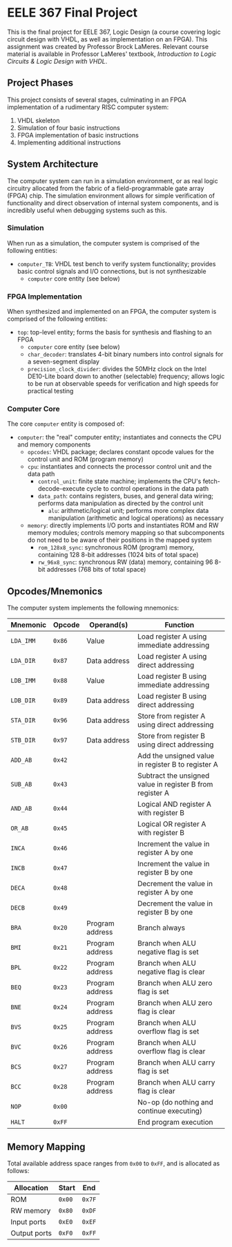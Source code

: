 # EELE 367 Final Project

This is the final project for EELE 367, Logic Design (a course covering logic
circuit design with VHDL, as well as implementation on an FPGA). This assignment
was created by Professor Brock LaMeres. Relevant course material is available in
Professor LaMeres' textbook, *Introduction to Logic Circuits & Logic Design with
VHDL*.

## Project Phases

This project consists of several stages, culminating in an FPGA implementation
of a rudimentary RISC computer system:

1. VHDL skeleton
2. Simulation of four basic instructions
3. FPGA implementation of basic instructions
4. Implementing additional instructions

## System Architecture

The computer system can run in a simulation environment, or as real logic
circuitry allocated from the fabric of a field-programmable gate array (FPGA)
chip. The simulation environment allows for simple verification of functionality
and direct observation of internal system components, and is incredibly useful
when debugging systems such as this.

### Simulation

When run as a simulation, the computer system is comprised of the following entities:

- `computer_TB`: VHDL test bench to verify system functionality; provides basic
  control signals and I/O connections, but is not synthesizable
  - `computer` core entity (see below)

### FPGA Implementation

When synthesized and implemented on an FPGA, the computer system is comprised of the following entities:

- `top`: top-level entity; forms the basis for synthesis and flashing to an FPGA
  - `computer` core entity (see below)
  - `char_decoder`: translates 4-bit binary numbers into control signals for a
    seven-segment display
  - `precision_clock_divider`: divides the 50MHz clock on the Intel DE10-Lite
    board down to another (selectable) frequency; allows logic to be run at
    observable speeds for verification and high speeds for practical testing

### Computer Core

The core `computer` entity is composed of:

  - `computer`: the "real" computer entity; instantiates and connects the CPU
    and memory components
    - `opcodes`: VHDL package; declares constant opcode values for the control
      unit and ROM (program memory)
    - `cpu`: instantiates and connects the processor control unit and the data
      path
      - `control_unit`: finite state machine; implements the CPU's
        fetch-decode-execute cycle to control operations in the data path
      - `data_path`: contains registers, buses, and general data wiring;
        performs data manipulation as directed by the control unit
        - `alu`: arithmetic/logical unit; performs more complex data
          manipulation (arithmetic and logical operations) as necessary
    - `memory`: directly implements I/O ports and instantiates ROM and RW memory
      modules; controls memory mapping so that subcomponents do not need to be
      aware of their positions in the mapped system
      - `rom_128x8_sync`: synchronous ROM (program) memory, containing 128 8-bit
        addresses (1024 bits of total space)
      - `rw_96x8_sync`: synchronous RW (data) memory, containing 96 8-bit
        addresses (768 bits of total space)

## Opcodes/Mnemonics

The computer system implements the following mnemonics:

Mnemonic  | Opcode | Operand(s)      | Function
----------|--------|-----------------|---------
`LDA_IMM` | `0x86` | Value           | Load register A using immediate addressing
`LDA_DIR` | `0x87` | Data address    | Load register A using direct addressing
`LDB_IMM` | `0x88` | Value           | Load register B using immediate addressing
`LDB_DIR` | `0x89` | Data address    | Load register B using direct addressing
`STA_DIR` | `0x96` | Data address    | Store from register A using direct addressing
`STB_DIR` | `0x97` | Data address    | Store from register B using direct addressing
`ADD_AB`  | `0x42` |                 | Add the unsigned value in register B to register A
`SUB_AB`  | `0x43` |                 | Subtract the unsigned value in register B from register A
`AND_AB`  | `0x44` |                 | Logical AND register A with register B
`OR_AB`   | `0x45` |                 | Logical OR register A with register B
`INCA`    | `0x46` |                 | Increment the value in register A by one
`INCB`    | `0x47` |                 | Increment the value in register B by one
`DECA`    | `0x48` |                 | Decrement the value in register A by one
`DECB`    | `0x49` |                 | Decrement the value in register B by one
`BRA`     | `0x20` | Program address | Branch always
`BMI`     | `0x21` | Program address | Branch when ALU negative flag is set
`BPL`     | `0x22` | Program address | Branch when ALU negative flag is clear
`BEQ`     | `0x23` | Program address | Branch when ALU zero flag is set
`BNE`     | `0x24` | Program address | Branch when ALU zero flag is clear
`BVS`     | `0x25` | Program address | Branch when ALU overflow flag is set
`BVC`     | `0x26` | Program address | Branch when ALU overflow flag is clear
`BCS`     | `0x27` | Program address | Branch when ALU carry flag is set
`BCC`     | `0x28` | Program address | Branch when ALU carry flag is clear
`NOP`     | `0x00` |                 | No-op (do nothing and continue executing)
`HALT`    | `0xFF` |                 | End program execution

## Memory Mapping

Total available address space ranges from `0x00` to `0xFF`, and is allocated as
follows:

Allocation   | Start  | End
-------------|--------|----
ROM          | `0x00` | `0x7F`
RW memory    | `0x80` | `0xDF`
Input ports  | `0xE0` | `0xEF`
Output ports | `0xF0` | `0xFF`
